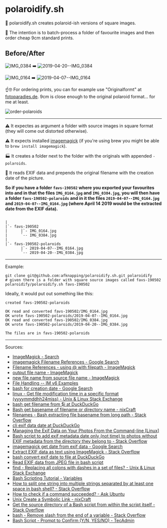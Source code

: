 # polaroidify.sh

📸 polaroidify.sh creates polaroid-ish versions of square images.

🌄 The intention is to batch-process a folder of favourite images and then order cheap 9cm standard prints.

## Before/After


![IMG_0384](https://user-images.githubusercontent.com/170145/57109044-bc83ec00-6d34-11e9-8bbf-a23d8cdcc908.jpg) ➡️ ![2019-04-20--IMG_0384](https://user-images.githubusercontent.com/170145/57109045-bc83ec00-6d34-11e9-9055-108dd04e69ec.jpg)

![IMG_0164](https://user-images.githubusercontent.com/170145/57109035-b857ce80-6d34-11e9-8df6-23436badc59d.jpg) ➡️ ![2019-04-07--IMG_0164](https://user-images.githubusercontent.com/170145/57109036-b857ce80-6d34-11e9-8db0-184a4ad109a5.jpg)



☝️🤓 For ordering prints, you can for example use "Originalformt" at [fotoparadies.de](https://www.fotoparadies.de/fotos/fotoabzuege.html). 9cm is close enough to the original polaroid format... for me at least.

![order-polaroids](https://user-images.githubusercontent.com/170145/57108909-68790780-6d34-11e9-93ba-5a1db2545435.jpeg)



---

⚠️ It expectes as argument a folder with source images in square format (they will come out distorted otherwise).

⚠️ It expects installed [imagemagick](https://www.imagemagick.org/) (if you're using brew you might be able to `brew install imagemagick`).

🏭 It creates a folder next to the folder with the originals with appended `-polaroids`.

🚀 It reads EXIF data and prepends the original filename with the creation date of the picture.

**So if you have a folder `favs-190502` where you exported your favourites into and in that the files `IMG_0164.jpg` and `IMG_0384.jpg`, you will then have a folder `favs-190502-polaroids` and in it the files `2019-04-07--IMG_0164.jpg` and `2019-04-07--IMG_0164.jpg` (where April 14 2019 would be the extracted date from the EXIF data).**

```

|
|`- favs-190502
|      |`- IMG_0164.jpg
|      `-- IMG_0384.jpg
|
|`- favs-190502-polaroids
       |`- 2019-04-07--IMG_0164.jpg
       `-- 2019-04-20--IMG_0384.jpg

```

---

Example:
    
    git clone git@github.com:afknapping/polaroidify.sh.git polaroidify
    # given there is a folder with square source images called favs-190502
    polaroidify/polaroidify.sh favs-190502

Ideally, it would put out something like this:

```
created favs-190502-polaroids

OK read and converted favs-190502/IMG_0164.jpg
OK wrote favs-190502-polaroids/2019-04-07--IMG_0164.jpg
OK read and converted favs-190502/IMG_0384.jpg
OK wrote favs-190502-polaroids/2019-04-20--IMG_0384.jpg

The files are in favs-190502-polaroids

```

---

Sources:

* [ImageMagick - Search](https://imagemagick.org/script/search.php?q=formatting+character&sa=)
* [imagemagick Filename References - Google Search](https://www.google.com/search?hl=en&q=imagemagick%20Filename%20References)
* [Filename References - using @ with filepath - ImageMagick](https://imagemagick.org/discourse-server/viewtopic.php?t=17830)
* [output file name - ImageMagick](https://www.imagemagick.org/discourse-server/viewtopic.php?t=17149)
* [new file name from source file name - ImageMagick](https://www.imagemagick.org/discourse-server/viewtopic.php?t=18272)
* [File Handling -- IM v6 Examples](https://www.imagemagick.org/Usage/files/#save_escapes)
* [bash for creation date - Google Search](https://www.google.com/search?hl=en&q=bash%20for%20creation%20date)
* [linux - Get file modification time in a specific format (yyyymmddhh24miss) - Unix & Linux Stack Exchange](https://unix.stackexchange.com/questions/285897/get-file-modification-time-in-a-specific-format-yyyymmddhh24miss)
* [bash get filename from $i at DuckDuckGo](https://duckduckgo.com/?q=bash+get+filename+from+%24i&ia=web)
* [Bash get basename of filename or directory name - nixCraft](https://www.cyberciti.biz/faq/bash-get-basename-of-filename-or-directory-name/)
* [filenames - Bash extracting file basename from long path - Stack Overflow](https://stackoverflow.com/questions/18845814/bash-extracting-file-basename-from-long-path)
* [cli exif data date at DuckDuckGo](https://duckduckgo.com/?q=cli+exif+data+date&ia=web)
* [Managing the Exif Data on Your Photos From the Command-line [Linux]](https://www.maketecheasier.com/managing-exif-data-from-command-line/)
* [Bash script to add exif metadata date only (not time) to photos without EXIF metadata from the directory they belong to - Stack Overflow](https://stackoverflow.com/questions/46924712/bash-script-to-add-exif-metadata-date-only-not-time-to-photos-without-exif-met)
* [imagemagick get date from exif data - Google Search](https://www.google.com/search?hl=en&q=imagemagick%20get%20date%20from%20exif%20data)
* [Extract EXIF data as text using ImageMagick - Stack Overflow](https://stackoverflow.com/questions/26654709/extract-exif-data-as-text-using-imagemagick)
* [bash convert exif date to file at DuckDuckGo](https://duckduckgo.com/?q=bash+convert+exif+date+to+file&ia=web)
* [Read EXIF data from JPEG file in bash script](https://www.experts-exchange.com/questions/24693599/Read-EXIF-data-from-JPEG-file-in-bash-script.html)
* [find - Replacing all colons with dashes in a set of files? - Unix & Linux Stack Exchange](https://unix.stackexchange.com/questions/389103/replacing-all-colons-with-dashes-in-a-set-of-files)
* [Bash Scripting Tutorial - Variables](https://ryanstutorials.net/bash-scripting-tutorial/bash-variables.php)
* [How to split one string into multiple strings separated by at least one space in bash shell? - Stack Overflow](https://stackoverflow.com/questions/1469849/how-to-split-one-string-into-multiple-strings-separated-by-at-least-one-space-in)
* [How to check if a command succeeded? - Ask Ubuntu](https://askubuntu.com/questions/29370/how-to-check-if-a-command-succeeded)
* [Unix Create a Symbolic Link - nixCraft](https://www.cyberciti.biz/faq/unix-creating-symbolic-link-ln-command/)
* [Get the source directory of a Bash script from within the script itself - Stack Overflow](https://stackoverflow.com/questions/59895/get-the-source-directory-of-a-bash-script-from-within-the-script-itself)
* [bash - Remove slash from the end of a variable - Stack Overflow](https://stackoverflow.com/questions/1848415/remove-slash-from-the-end-of-a-variable)
* [Bash Script - Prompt to Confirm (Y/N, YES/NO) - TecAdmin](https://tecadmin.net/bash-script-prompt-to-confirm-yes-no/)
